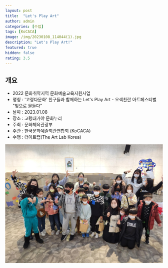 ```yaml
---
layout: post
title:  "Let's Play Art"
author: admin
categories: [수업]
tags: [KoCACA]
image: /img/20230108_114044(1).jpg
description: "Let's Play Art!"
featured: true
hidden: false
rating: 3.5
---
```


## 개요
* 2022 문화취약지역 문화예술교육지원사업
* 명칭 : '고령다문화' 친구들과 함께하는 Let's Play Art - 오색찬란 아트페스티벌 "빛으로 물들다"
* 날짜 : 2023.01.08
* 장소 : 고령대가야 문화누리
* 주최 : 문화체육관광부
* 주관 : 한국문화예술회관연합회 (KoCACA)
* 수행 : 더아트랩(The Art Lab Korea)

![단체사진](../img/20230108_113912.jpg)
